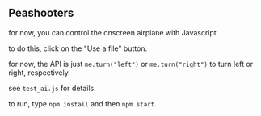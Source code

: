 ## Peashooters

for now, you can control the onscreen airplane with Javascript.

to do this, click on the "Use a file" button.

for now, the API is just `me.turn("left")` or `me.turn("right")` to turn left or right, respectively.

see `test_ai.js` for details.

to run, type `npm install` and then `npm start`.